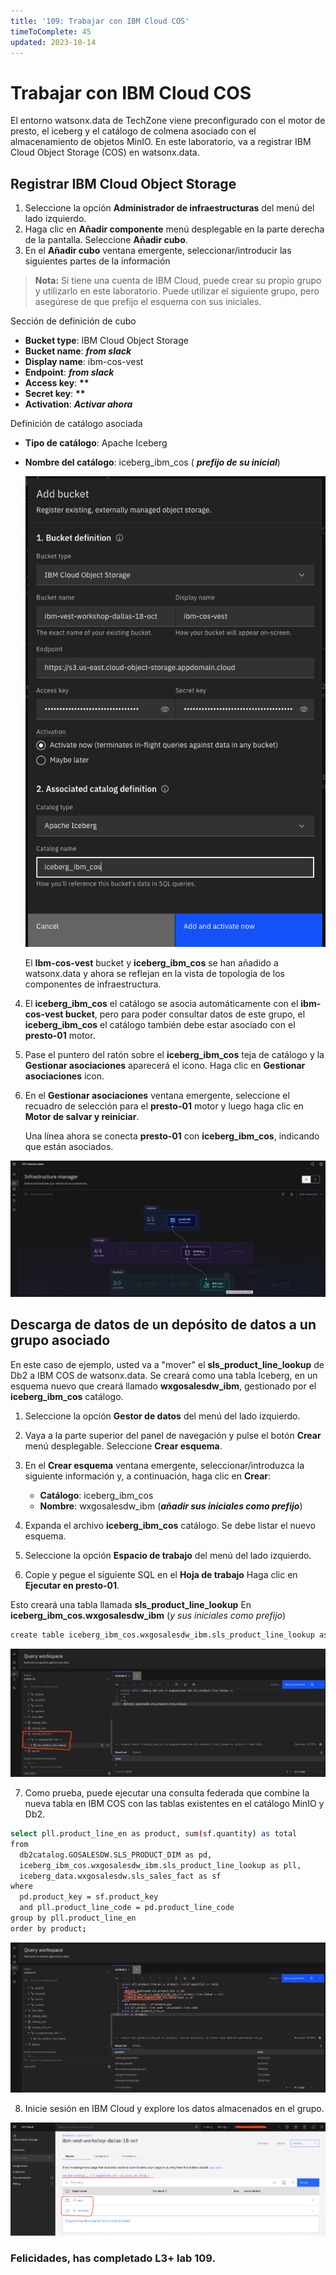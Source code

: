 ```yaml
---
title: '109: Trabajar con IBM Cloud COS'
timeToComplete: 45
updated: 2023-10-14
---
```


# Trabajar con IBM Cloud COS

El entorno watsonx.data de TechZone viene preconfigurado con el motor de presto, el iceberg y el catálogo de colmena asociado con el almacenamiento de objetos MinIO. En este laboratorio, va a registrar IBM Cloud Object Storage (COS) en watsonx.data.

## Registrar IBM Cloud Object Storage

1.  Seleccione la opción **Administrador de infraestructuras** del menú del lado izquierdo.
2.  Haga clic en **Añadir componente** menú desplegable en la parte derecha de la pantalla. Seleccione **Añadir cubo**.
3.  En el **Añadir cubo** ventana emergente, seleccionar/introducir las siguientes partes de la información

> **Nota:** Si tiene una cuenta de IBM Cloud, puede crear su propio grupo y utilizarlo en este laboratorio. Puede utilizar el siguiente grupo, pero asegúrese de que prefijo el esquema con sus iniciales.

Sección de definición de cubo

- **Bucket type**: IBM Cloud Object Storage
- **Bucket name**: ***from slack***
- **Display name**: ibm-cos-vest
- **Endpoint**: ***from slack***
- **Access key**: ****\*\*****
- **Secret key**: ****\*\*****
- **Activation**: **_Activar ahora_**

Definición de catálogo asociada

- **Tipo de catálogo**: Apache Iceberg

- **Nombre del catálogo**: iceberg_ibm_cos ( **_prefijo de su inicial_**)

  ![](./images/109/cos-add.png)

  El **Ibm-cos-vest** bucket y **iceberg_ibm_cos** se han añadido a watsonx.data y ahora se reflejan en la vista de topología de los componentes de infraestructura.

4.  El **iceberg_ibm_cos** el catálogo se asocia automáticamente con el **ibm-cos-vest bucket**, pero para poder consultar datos de este grupo, el **iceberg_ibm_cos** el catálogo también debe estar asociado con el **presto-01** motor.

5.  Pase el puntero del ratón sobre el **iceberg_ibm_cos** teja de catálogo y la **Gestionar asociaciones** aparecerá el icono. Haga clic en **Gestionar asociaciones** icon.

6.  En el **Gestionar asociaciones** ventana emergente, seleccione el recuadro de selección para el **presto-01** motor y luego haga clic en **Motor de salvar y reiniciar**.

    Una línea ahora se conecta **presto-01** con **iceberg_ibm_cos**, indicando que están asociados.

![](./images/109/infra-cos.png)

## Descarga de datos de un depósito de datos a un grupo asociado

En este caso de ejemplo, usted va a "mover" el **sls_product_line_lookup** de Db2 a IBM COS de watsonx.data. Se creará como una tabla Iceberg, en un esquema nuevo que creará llamado **wxgosalesdw_ibm**, gestionado por el **iceberg_ibm_cos** catálogo.

1.  Seleccione la opción **Gestor de datos** del menú del lado izquierdo.

2.  Vaya a la parte superior del panel de navegación y pulse el botón **Crear** menú desplegable. Seleccione **Crear esquema**.

3.  En el **Crear esquema** ventana emergente, seleccionar/introduzca la siguiente información y, a continuación, haga clic en **Crear**:

    - **Catálogo**: iceberg_ibm_cos
    - **Nombre**: wxgosalesdw_ibm (**_añadir sus iniciales como prefijo_**)

4.  Expanda el archivo **iceberg_ibm_cos** catálogo. Se debe listar el nuevo esquema.

5.  Seleccione la opción **Espacio de trabajo** del menú del lado izquierdo.

6.  Copie y pegue el siguiente SQL en el **Hoja de trabajo** Haga clic en **Ejecutar en presto-01**.

Esto creará una tabla llamada **sls_product_line_lookup** En **iceberg_ibm_cos.wxgosalesdw_ibm** (_y sus iniciales como prefijo_)

```bash
create table iceberg_ibm_cos.wxgosalesdw_ibm.sls_product_line_lookup as select * from db2catalog.GOSALESDW.SLS_PRODUCT_LINE_LOOKUP;
```

![](./images/109/table-added.png)

7.  Como prueba, puede ejecutar una consulta federada que combine la nueva tabla en IBM COS con las tablas existentes en el catálogo MinIO y Db2.

```bash
select pll.product_line_en as product, sum(sf.quantity) as total
from
  db2catalog.GOSALESDW.SLS_PRODUCT_DIM as pd,
  iceberg_ibm_cos.wxgosalesdw_ibm.sls_product_line_lookup as pll,
  iceberg_data.wxgosalesdw.sls_sales_fact as sf
where
  pd.product_key = sf.product_key
  and pll.product_line_code = pd.product_line_code
group by pll.product_line_en
order by product;
```

![](./images/109/result.png)

8.  Inicie sesión en IBM Cloud y explore los datos almacenados en el grupo.

![](./images/109/ibm-cos.png)

### Felicidades, has completado L3+ lab 109.
